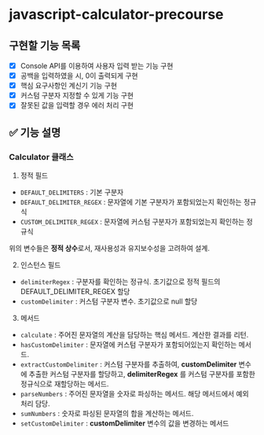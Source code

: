 # javascript-calculator-precourse

## 구현할 기능 목록
- [x] Console API를 이용하여 사용자 입력 받는 기능 구현
- [x] 공백을 입력하였을 시, 0이 출력되게 구현
- [x] 핵심 요구사항인 계신기 기능 구현
- [x] 커스텀 구분자 지정할 수 있게 기능 구현
- [x] 잘못된 값을 입력할 경우 에러 처리 구현

## ✅ 기능 설명 

### Calculator 클래스

1. 정적 필드
- ```DEFAULT_DELIMITERS``` : 기본 구분자
- ```DEFAULT_DELIMITER_REGEX``` : 문자열에 기본 구분자가 포함되었는지 확인하는 정규식
- ```CUSTOM_DELIMITER_REGEX``` : 문자열에 커스텀 구분자가 포함되었는지 확인하는 정규식

위의 변수들은 **정적 상수**로서, 재사용성과 유지보수성을 고려하여 설계.

2. 인스턴스 필드
- ```delimiterRegex``` : 구분자를 확인하는 정규식. 초기값으로 정적 필드의 DEFAULT_DELIMITER_REGEX 할당
- ```customDelimiter``` : 커스텀 구분자 변수. 초기값으로 null 할당

3. 메서드 
- ```calculate``` : 주어진 문자열의 계산을 담당하는 핵심 메서드. 계산한 결과를 리턴.
- ```hasCustomDelimiter``` : 문자열에 커스텀 구분자가 포함되어있는지 확인하는 메서드.
- ```extractCustomDelimiter``` : 커스텀 구분자를 추출하여, **customDelimiter** 변수에 추출한 커스텀 구분자를 할당하고, **delimiterRegex** 를 커스텀 구분자를 포함한 정규식으로 재할당하는 메서드.
- ```parseNumbers``` : 주어진 문자열을 숫자로 파싱하는 메서드. 해당 메서드에서 예외 처리 담당.
- ```sumNumbers``` : 숫자로 파싱된 문자열의 합을 계산하는 메서드.
- ```setCustomDelimiter``` : **customDelimiter** 변수의 값을 변경하는 메서드
